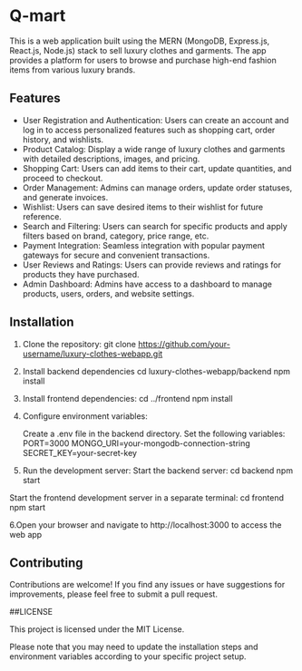 # Q-mart

This is a web application built using the MERN (MongoDB, Express.js, React.js, Node.js) stack to sell luxury clothes and garments. The app provides a platform for users to browse and purchase high-end fashion items from various luxury brands.

## Features

- User Registration and Authentication: Users can create an account and log in to access personalized features such as shopping cart, order history, and wishlists.
- Product Catalog: Display a wide range of luxury clothes and garments with detailed descriptions, images, and pricing.
- Shopping Cart: Users can add items to their cart, update quantities, and proceed to checkout.
- Order Management: Admins can manage orders, update order statuses, and generate invoices.
- Wishlist: Users can save desired items to their wishlist for future reference.
- Search and Filtering: Users can search for specific products and apply filters based on brand, category, price range, etc.
- Payment Integration: Seamless integration with popular payment gateways for secure and convenient transactions.
- User Reviews and Ratings: Users can provide reviews and ratings for products they have purchased.
- Admin Dashboard: Admins have access to a dashboard to manage products, users, orders, and website settings.

## Installation

1. Clone the repository:
    git clone https://github.com/your-username/luxury-clothes-webapp.git
   
2. Install backend dependencies
    cd luxury-clothes-webapp/backend
    npm install

3. Install frontend dependencies:
    cd ../frontend
    npm install

4. Configure environment variables:

    Create a .env file in the backend directory.
    Set the following variables:  
      PORT=3000
      MONGO_URI=your-mongodb-connection-string
      SECRET_KEY=your-secret-key
      
 5. Run the development server:
   Start the backend server:
    cd backend
    npm start
    
   Start the frontend development server in a separate terminal:
    cd frontend
    npm start

6.Open your browser and navigate to http://localhost:3000 to access the web app

## Contributing

Contributions are welcome! If you find any issues or have suggestions for improvements, please feel free to submit a pull request.


##LICENSE

This project is licensed under the MIT License.


Please note that you may need to update the installation steps and environment variables according to your specific project setup.
